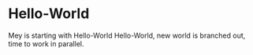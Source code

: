 # Hello-World
Mey is starting with Hello-World
Hello-World, new world is branched out, time to work in parallel.
